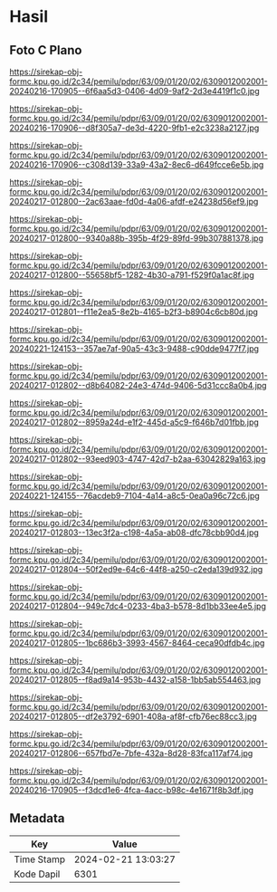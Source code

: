 # Hasil

## Foto C Plano

https://sirekap-obj-formc.kpu.go.id/2c34/pemilu/pdpr/63/09/01/20/02/6309012002001-20240216-170905--6f6aa5d3-0406-4d09-9af2-2d3e4419f1c0.jpg

https://sirekap-obj-formc.kpu.go.id/2c34/pemilu/pdpr/63/09/01/20/02/6309012002001-20240216-170906--d8f305a7-de3d-4220-9fb1-e2c3238a2127.jpg

https://sirekap-obj-formc.kpu.go.id/2c34/pemilu/pdpr/63/09/01/20/02/6309012002001-20240216-170906--c308d139-33a9-43a2-8ec6-d649fcce6e5b.jpg

https://sirekap-obj-formc.kpu.go.id/2c34/pemilu/pdpr/63/09/01/20/02/6309012002001-20240217-012800--2ac63aae-fd0d-4a06-afdf-e24238d56ef9.jpg

https://sirekap-obj-formc.kpu.go.id/2c34/pemilu/pdpr/63/09/01/20/02/6309012002001-20240217-012800--9340a88b-395b-4f29-89fd-99b307881378.jpg

https://sirekap-obj-formc.kpu.go.id/2c34/pemilu/pdpr/63/09/01/20/02/6309012002001-20240217-012800--55658bf5-1282-4b30-a791-f529f0a1ac8f.jpg

https://sirekap-obj-formc.kpu.go.id/2c34/pemilu/pdpr/63/09/01/20/02/6309012002001-20240217-012801--f11e2ea5-8e2b-4165-b2f3-b8904c6cb80d.jpg

https://sirekap-obj-formc.kpu.go.id/2c34/pemilu/pdpr/63/09/01/20/02/6309012002001-20240221-124153--357ae7af-90a5-43c3-9488-c90dde9477f7.jpg

https://sirekap-obj-formc.kpu.go.id/2c34/pemilu/pdpr/63/09/01/20/02/6309012002001-20240217-012802--d8b64082-24e3-474d-9406-5d31ccc8a0b4.jpg

https://sirekap-obj-formc.kpu.go.id/2c34/pemilu/pdpr/63/09/01/20/02/6309012002001-20240217-012802--8959a24d-e1f2-445d-a5c9-f646b7d01fbb.jpg

https://sirekap-obj-formc.kpu.go.id/2c34/pemilu/pdpr/63/09/01/20/02/6309012002001-20240217-012802--93eed903-4747-42d7-b2aa-63042829a163.jpg

https://sirekap-obj-formc.kpu.go.id/2c34/pemilu/pdpr/63/09/01/20/02/6309012002001-20240221-124155--76acdeb9-7104-4a14-a8c5-0ea0a96c72c6.jpg

https://sirekap-obj-formc.kpu.go.id/2c34/pemilu/pdpr/63/09/01/20/02/6309012002001-20240217-012803--13ec3f2a-c198-4a5a-ab08-dfc78cbb90d4.jpg

https://sirekap-obj-formc.kpu.go.id/2c34/pemilu/pdpr/63/09/01/20/02/6309012002001-20240217-012804--50f2ed9e-64c6-44f8-a250-c2eda139d932.jpg

https://sirekap-obj-formc.kpu.go.id/2c34/pemilu/pdpr/63/09/01/20/02/6309012002001-20240217-012804--949c7dc4-0233-4ba3-b578-8d1bb33ee4e5.jpg

https://sirekap-obj-formc.kpu.go.id/2c34/pemilu/pdpr/63/09/01/20/02/6309012002001-20240217-012805--1bc686b3-3993-4567-8464-ceca90dfdb4c.jpg

https://sirekap-obj-formc.kpu.go.id/2c34/pemilu/pdpr/63/09/01/20/02/6309012002001-20240217-012805--f8ad9a14-953b-4432-a158-1bb5ab554463.jpg

https://sirekap-obj-formc.kpu.go.id/2c34/pemilu/pdpr/63/09/01/20/02/6309012002001-20240217-012805--df2e3792-6901-408a-af8f-cfb76ec88cc3.jpg

https://sirekap-obj-formc.kpu.go.id/2c34/pemilu/pdpr/63/09/01/20/02/6309012002001-20240217-012806--657fbd7e-7bfe-432a-8d28-83fca117af74.jpg

https://sirekap-obj-formc.kpu.go.id/2c34/pemilu/pdpr/63/09/01/20/02/6309012002001-20240216-170905--f3dcd1e6-4fca-4acc-b98c-4e1671f8b3df.jpg


## Metadata

| Key        | Value               |
| ---------- | ------------------- |
| Time Stamp | 2024-02-21 13:03:27 |
| Kode Dapil | 6301                |



